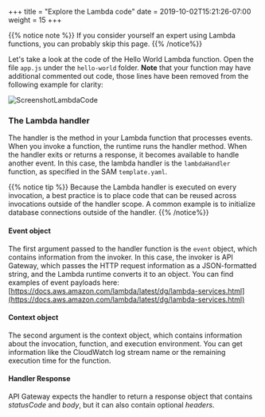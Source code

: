 +++
title = "Explore the Lambda code"
date = 2019-10-02T15:21:26-07:00
weight = 15
+++

{{% notice note %}}
If you consider yourself an expert using Lambda functions, you can probably skip this page.
{{% /notice%}}

Let's take a look at the code of the Hello World Lambda function. Open the file `app.js` under the `hello-world` folder. **Note** that your function may have additional commented out code, those lines have been removed from the following example for clarity:

![ScreenshotLambdaCode](/images/serverless-cicd/screenshot-lambda-code.png)

### The Lambda handler
The handler is the method in your Lambda function that processes events. When you invoke a function, the runtime runs the handler method. When the handler exits or returns a response, it becomes available to handle another event. In this case, the lambda handler is the `lambdaHandler` function, as specified in the SAM `template.yaml`. 

{{% notice tip %}}
Because the Lambda handler is executed on every invocation, a best practice is to place code that can be reused across invocations outside of the handler scope. A common example is to initialize database connections outside of the handler.
{{% /notice%}}

#### Event object
The first argument passed to the handler function is the `event` object, which contains information from the invoker. In this case, the invoker is API Gateway, which passes the HTTP request information as a JSON-formatted string, and the Lambda runtime converts it to an object. You can find examples of event payloads here: [https://docs.aws.amazon.com/lambda/latest/dg/lambda-services.html](https://docs.aws.amazon.com/lambda/latest/dg/lambda-services.html)

#### Context object
The second argument is the context object, which contains information about the invocation, function, and execution environment. You can get information like the CloudWatch log stream name or the remaining execution time for the function.

#### Handler Response
API Gateway expects the handler to return a response object that contains _statusCode_ and _body_, but it can also contain optional _headers_. 